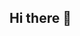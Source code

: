 ## Hi there 👋

<!--

**Here are some ideas to get you started:**

🙋‍♀️ We are a TCM software company specializing in full stack web development and mobile application development using React JS, Node JS, MySQL, Spring Boot, Tailwind CSS, and Next JS

-->
